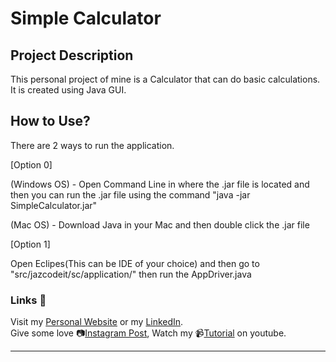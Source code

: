 # Simple Calculator

## Project Description

This personal project of mine is a Calculator that can do basic calculations. It is created using Java GUI.

## How to Use?

There are 2 ways to run the application.

[Option 0]

(Windows OS) - Open Command Line in where the .jar file is located and then you can run the .jar file using the command "java -jar SimpleCalculator.jar"

(Mac OS) - Download Java in your Mac and then double click the .jar file

[Option 1]

Open Eclipes(This can be IDE of your choice) and then go to "src/jazcodeit/sc/application/" then run the AppDriver.java

### Links 🔗

Visit my [Personal Website](https://jazbaliola.ml) or my [LinkedIn](https://www.linkedin.com/in/jazbaliola/). <br/>
Give some love 📷[Instagram Post](https://jazbaliola.ml), Watch my 📹[Tutorial](https://jazbaliola.ml) on youtube.

---

